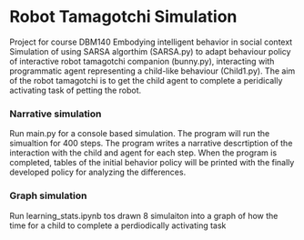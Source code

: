 # Robot Tamagotchi Simulation

Project for course DBM140 Embodying intelligent behavior in social context
Simulation of using SARSA algorthim (SARSA.py) to adapt behaviour policy of interactive robot tamagotchi companion (bunny.py),
interacting with programmatic agent representing a child-like behaviour (Child1.py).
The aim of the robot tamagotchi is to get the child agent to complete a peridically activating task of petting the robot.

### Narrative simulation
Run main.py for a console based simulation. The program will run the simualtion for 400 steps.
The program writes a narrative descrtiption of the interaction with the child and agent for each step.
When the program is completed, tables of the initial behavior policy will be printed with the finally developed policy for analyzing the differences.

### Graph simulation
Run learning_stats.ipynb tos drawn 8 simulaiton  into a graph of how the time for a child to complete a perdiodically activating task 
